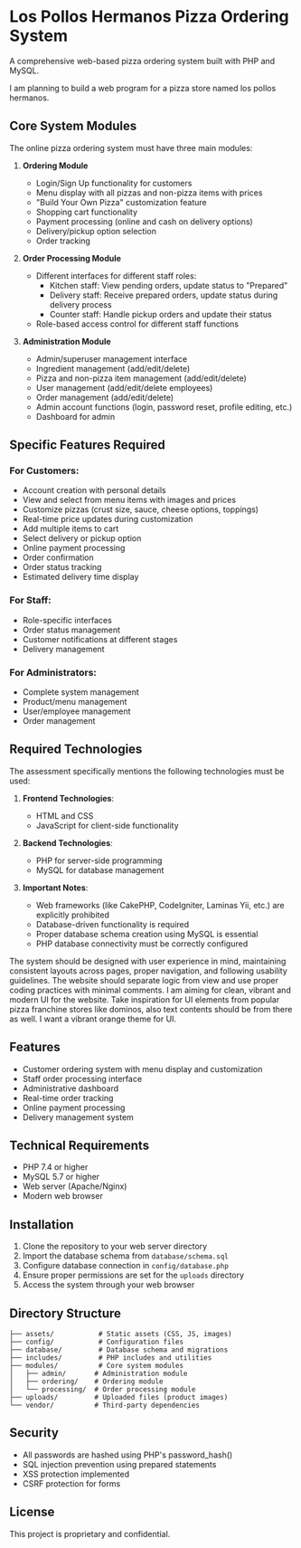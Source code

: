 # Los Pollos Hermanos Pizza Ordering System

A comprehensive web-based pizza ordering system built with PHP and MySQL.


I am planning to build a web program for a pizza store named los pollos hermanos. 

## Core System Modules

The online pizza ordering system must have three main modules:

1. **Ordering Module**
   - Login/Sign Up functionality for customers
   - Menu display with all pizzas and non-pizza items with prices
   - "Build Your Own Pizza" customization feature
   - Shopping cart functionality
   - Payment processing (online and cash on delivery options)
   - Delivery/pickup option selection
   - Order tracking

2. **Order Processing Module**
   - Different interfaces for different staff roles:
     - Kitchen staff: View pending orders, update status to "Prepared"
     - Delivery staff: Receive prepared orders, update status during delivery process
     - Counter staff: Handle pickup orders and update their status
   - Role-based access control for different staff functions

3. **Administration Module**
   - Admin/superuser management interface
   - Ingredient management (add/edit/delete)
   - Pizza and non-pizza item management (add/edit/delete)
   - User management (add/edit/delete employees)
   - Order management (add/edit/delete)
   - Admin account functions (login, password reset, profile editing, etc.)
   - Dashboard for admin

## Specific Features Required

### For Customers:
- Account creation with personal details
- View and select from menu items with images and prices
- Customize pizzas (crust size, sauce, cheese options, toppings)
- Real-time price updates during customization
- Add multiple items to cart
- Select delivery or pickup option
- Online payment processing
- Order confirmation
- Order status tracking
- Estimated delivery time display

### For Staff:
- Role-specific interfaces
- Order status management
- Customer notifications at different stages
- Delivery management

### For Administrators:
- Complete system management
- Product/menu management
- User/employee management
- Order management

## Required Technologies

The assessment specifically mentions the following technologies must be used:

1. **Frontend Technologies**:
   - HTML and CSS
   - JavaScript for client-side functionality

2. **Backend Technologies**:
   - PHP for server-side programming
   - MySQL for database management

3. **Important Notes**:
   - Web frameworks (like CakePHP, CodeIgniter, Laminas Yii, etc.) are explicitly prohibited
   - Database-driven functionality is required
   - Proper database schema creation using MySQL is essential
   - PHP database connectivity must be correctly configured

The system should be designed with user experience in mind, maintaining consistent layouts across pages, proper navigation, and following usability guidelines. The website should separate logic from view and use proper coding practices with minimal comments. I am aiming for clean, vibrant and modern UI for the website. Take inspiration for UI elements from popular pizza franchine stores like dominos, also text contents should be from there as well. I want a vibrant orange theme for UI.


## Features

- Customer ordering system with menu display and customization
- Staff order processing interface
- Administrative dashboard
- Real-time order tracking
- Online payment processing
- Delivery management system

## Technical Requirements

- PHP 7.4 or higher
- MySQL 5.7 or higher
- Web server (Apache/Nginx)
- Modern web browser

## Installation

1. Clone the repository to your web server directory
2. Import the database schema from `database/schema.sql`
3. Configure database connection in `config/database.php`
4. Ensure proper permissions are set for the `uploads` directory
5. Access the system through your web browser

## Directory Structure

```
├── assets/           # Static assets (CSS, JS, images)
├── config/           # Configuration files
├── database/         # Database schema and migrations
├── includes/         # PHP includes and utilities
├── modules/          # Core system modules
│   ├── admin/       # Administration module
│   ├── ordering/    # Ordering module
│   └── processing/  # Order processing module
├── uploads/         # Uploaded files (product images)
└── vendor/          # Third-party dependencies
```

## Security

- All passwords are hashed using PHP's password_hash()
- SQL injection prevention using prepared statements
- XSS protection implemented
- CSRF protection for forms

## License

This project is proprietary and confidential. 